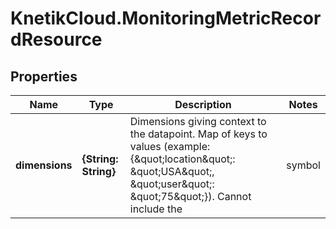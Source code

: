 # KnetikCloud.MonitoringMetricRecordResource

## Properties
Name | Type | Description | Notes
------------ | ------------- | ------------- | -------------
**dimensions** | **{String: String}** | Dimensions giving context to the datapoint. Map of keys to values (example: {\&quot;location\&quot;: \&quot;USA\&quot;, \&quot;user\&quot;: \&quot;75\&quot;}). Cannot include the | symbol | [optional] 


